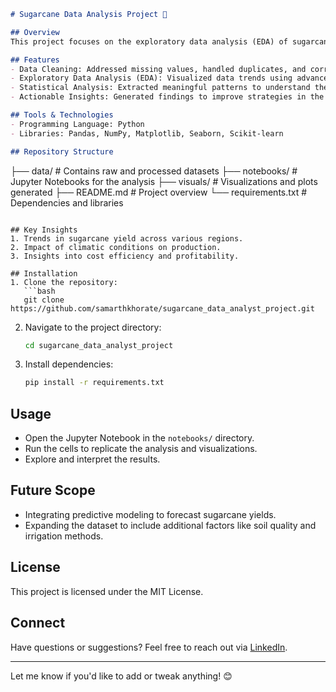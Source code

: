 

```markdown
# Sugarcane Data Analysis Project 🌾

## Overview  
This project focuses on the exploratory data analysis (EDA) of sugarcane datasets to uncover key insights and trends. The aim is to provide actionable intelligence that can aid in decision-making for the agricultural sector.

## Features  
- Data Cleaning: Addressed missing values, handled duplicates, and corrected data types for consistency.  
- Exploratory Data Analysis (EDA): Visualized data trends using advanced plotting techniques.  
- Statistical Analysis: Extracted meaningful patterns to understand the impact of various factors on sugarcane production.  
- Actionable Insights: Generated findings to improve strategies in the sugarcane industry.

## Tools & Technologies  
- Programming Language: Python  
- Libraries: Pandas, NumPy, Matplotlib, Seaborn, Scikit-learn  

## Repository Structure  
```
├── data/                # Contains raw and processed datasets
├── notebooks/           # Jupyter Notebooks for the analysis
├── visuals/             # Visualizations and plots generated
├── README.md            # Project overview
└── requirements.txt     # Dependencies and libraries
```

## Key Insights  
1. Trends in sugarcane yield across various regions.  
2. Impact of climatic conditions on production.  
3. Insights into cost efficiency and profitability.

## Installation  
1. Clone the repository:  
   ```bash
   git clone https://github.com/samarthkhorate/sugarcane_data_analyst_project.git
   ```  
2. Navigate to the project directory:  
   ```bash
   cd sugarcane_data_analyst_project
   ```  
3. Install dependencies:  
   ```bash
   pip install -r requirements.txt
   ```

## Usage  
- Open the Jupyter Notebook in the `notebooks/` directory.  
- Run the cells to replicate the analysis and visualizations.  
- Explore and interpret the results.

## Future Scope  
- Integrating predictive modeling to forecast sugarcane yields.  
- Expanding the dataset to include additional factors like soil quality and irrigation methods.  

## License  
This project is licensed under the MIT License.  

## Connect  
Have questions or suggestions? Feel free to reach out via [LinkedIn](www.linkedin.com/in/samarth-khorate-651396249).  

---

Let me know if you'd like to add or tweak anything! 😊
```
